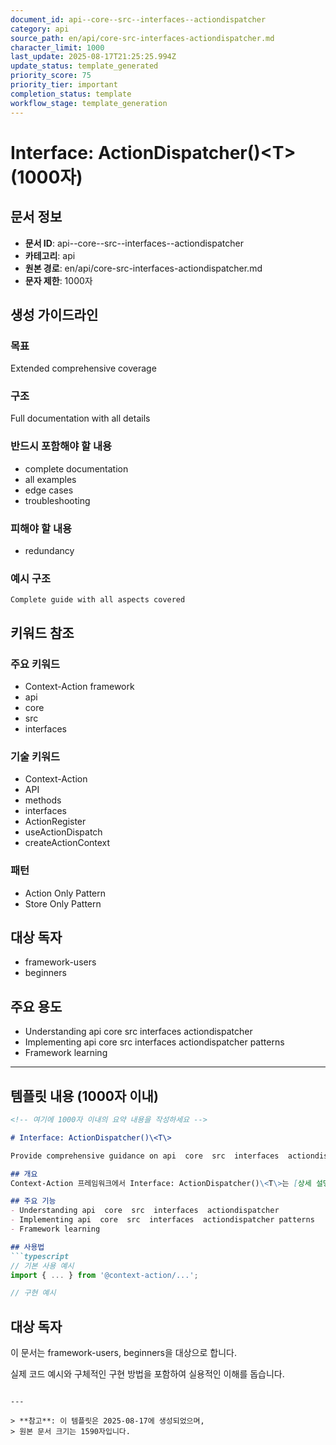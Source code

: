 ```yaml
---
document_id: api--core--src--interfaces--actiondispatcher
category: api
source_path: en/api/core-src-interfaces-actiondispatcher.md
character_limit: 1000
last_update: 2025-08-17T21:25:25.994Z
update_status: template_generated
priority_score: 75
priority_tier: important
completion_status: template
workflow_stage: template_generation
---
```


# Interface: ActionDispatcher()\<T\> (1000자)

## 문서 정보
- **문서 ID**: api--core--src--interfaces--actiondispatcher
- **카테고리**: api
- **원본 경로**: en/api/core-src-interfaces-actiondispatcher.md
- **문자 제한**: 1000자

## 생성 가이드라인

### 목표
Extended comprehensive coverage

### 구조
Full documentation with all details

### 반드시 포함해야 할 내용
- complete documentation
- all examples
- edge cases
- troubleshooting

### 피해야 할 내용  
- redundancy

### 예시 구조
```
Complete guide with all aspects covered
```

## 키워드 참조

### 주요 키워드
- Context-Action framework
- api
- core
- src
- interfaces

### 기술 키워드
- Context-Action
- API
- methods
- interfaces
- ActionRegister
- useActionDispatch
- createActionContext

### 패턴
- Action Only Pattern
- Store Only Pattern

## 대상 독자
- framework-users
- beginners

## 주요 용도
- Understanding api  core  src  interfaces  actiondispatcher
- Implementing api  core  src  interfaces  actiondispatcher patterns
- Framework learning

---

## 템플릿 내용 (1000자 이내)

```markdown
<!-- 여기에 1000자 이내의 요약 내용을 작성하세요 -->

# Interface: ActionDispatcher()\<T\>

Provide comprehensive guidance on api  core  src  interfaces  actiondispatcher

## 개요
Context-Action 프레임워크에서 Interface: ActionDispatcher()\<T\>는 [상세 설명]의 역할을 담당합니다.

## 주요 기능
- Understanding api  core  src  interfaces  actiondispatcher
- Implementing api  core  src  interfaces  actiondispatcher patterns
- Framework learning

## 사용법
```typescript
// 기본 사용 예시
import { ... } from '@context-action/...';

// 구현 예시
```

## 대상 독자
이 문서는 framework-users, beginners을 대상으로 합니다.

실제 코드 예시와 구체적인 구현 방법을 포함하여 실용적인 이해를 돕습니다.
```

---

> **참고**: 이 템플릿은 2025-08-17에 생성되었으며, 
> 원본 문서 크기는 1590자입니다.
